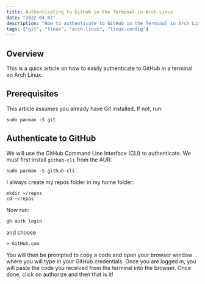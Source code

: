 ```yaml
---
title: Authenticating to GitHub in the Terminal in Arch Linux
date: "2022-04-07"
description: "How to authenticate to GitHub in the Terminal in Arch Linux so you can make changes to your private repos!"
tags: ["git", "linux", "arch-linux", "linux-config"]
---
```


## Overview

This is a quick article on how to easily authenticate to GitHub in a terminal on Arch Linux.

## Prerequisites

This article assumes you already have Git installed. If not, run:

```
sudo pacman -S git
```

## Authenticate to GitHub

We will use the GitHub Command Line Interface (CLI) to authenticate. We must first install `github-cli` from the AUR:

```
sudo pacman -S github-cli
```

I always create my repos folder in my home folder:

```
mkdir ~/repos
cd ~/repos
```

Now run:

```
gh auth login
```

and choose

```
> GitHub.com
```

You will then be prompted to copy a code and open your browser window where you will type in your GitHub credentials. Once you are logged in, you will paste the code you received from the terminal into the browser. Once done, click on authorize and then that is it!
